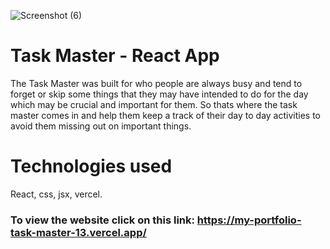 ![Screenshot (6)](https://github.com/Deevin3/my_portfolio/assets/117818205/a4efe802-f3f1-4902-aedd-f000523e9fdd)
# Task Master - React App

The Task Master was built for who people are always busy and tend to forget or skip some things that they may have intended to do for the day which may be crucial and important for them. So thats where the task master comes in and help them keep a track of their day to day activities to avoid them missing out on important things.

# Technologies used 

 React,
 css,
 jsx,
vercel.

### To view the website click on this link: https://my-portfolio-task-master-13.vercel.app/
